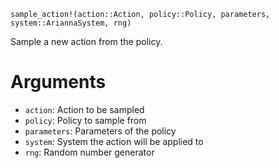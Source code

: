 ```
sample_action!(action::Action, policy::Policy, parameters, system::AriannaSystem, rng)
```

Sample a new action from the policy.

# Arguments

  * `action`: Action to be sampled
  * `policy`: Policy to sample from
  * `parameters`: Parameters of the policy
  * `system`: System the action will be applied to
  * `rng`: Random number generator
